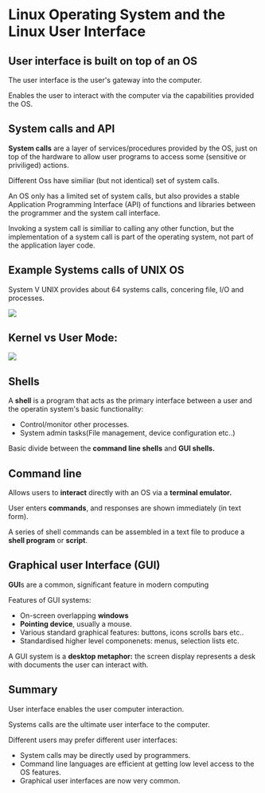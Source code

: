 # Linux Operating System and the Linux User Interface

## User interface is built on top of an OS

The user interface is the user's gateway into the computer.

Enables the user to interact with the computer via the capabilities provided the OS.

## System calls and API

**System calls** are a layer of services/procedures provided by the OS, just on top of the hardware to allow user programs to access
some (sensitive or priviliged) actions.

Different Oss have similiar (but not identical) set of system calls.

An OS only has a limited set of system calls, but also provides a stable Application Programming Interface (API) of functions and 
libraries between the programmer and the system call interface.

Invoking a system call is similiar to calling any other function, but the implementation of a system call is part of the operating system,
not part of the application layer code.

## Example Systems calls of UNIX OS

System V UNIX provides about 64 systems calls, concering file, I/O and processes.

![](https://i.imgur.com/L9PciBf.png)

## Kernel vs User Mode:

![](https://i.imgur.com/vdboNYH.png)

## Shells

A **shell** is a program that acts as the primary interface between a user and the operatin system's basic functionality:
- Control/monitor other processes.
- System admin tasks(File management, device configuration etc..)

Basic divide between the **command line shells** and **GUI shells.**

## Command line

Allows users to **interact** directly with an OS via a **terminal emulator.**

User enters **commands**, and responses are shown immediately (in text form).

A series of shell commands can be assembled in a text file to produce a **shell program** or **script**.

## Graphical user Interface (GUI)

**GUI**s are a common, significant feature in modern computing

Features of GUI systems:
- On-screen overlapping **windows**
- **Pointing device**, usually a mouse.
- Various standard graphical features: buttons, icons scrolls bars etc..
- Standardised higher level componenets: menus, selection lists etc.

A GUI system is a **desktop metaphor:** the screen display represents a desk with documents the user can interact with.

## Summary

User interface enables the user computer interaction.

Systems calls are the ultimate user interface to the computer.

Different users may prefer different user interfaces:
- System calls may be directly used by programmers.
- Command line languages are efficient at getting low level access to the OS features.
- Graphical user interfaces are now very common.


